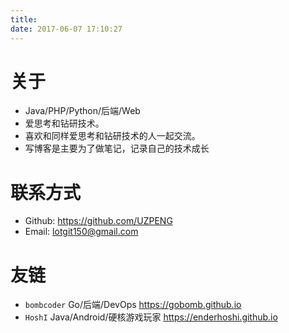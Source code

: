 ```yaml
---
title:
date: 2017-06-07 17:10:27
---
```

# 关于
* Java/PHP/Python/后端/Web
* 爱思考和钻研技术。
* 喜欢和同样爱思考和钻研技术的人一起交流。
* 写博客是主要为了做笔记，记录自己的技术成长

# 联系方式

* Github: https://github.com/UZPENG
* Email: lotgit150@gmail.com

# 友链

 * `bombcoder`  Go/后端/DevOps   https://gobomb.github.io  
 * `HoshI`  Java/Android/硬核游戏玩家  https://enderhoshi.github.io